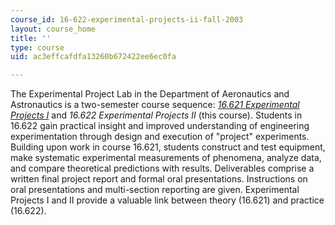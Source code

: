 ```yaml
---
course_id: 16-622-experimental-projects-ii-fall-2003
layout: course_home
title: ''
type: course
uid: ac3effcafdfa13260b672422ee6ec0fa

---
```

The Experimental Project Lab in the Department of Aeronautics and Astronautics is a two-semester course sequence: _[16.621 Experimental Projects I](/courses/16-621-experimental-projects-i-spring-2003/)_ and _16.622 Experimental Projects II_ (this course). Students in 16.622 gain practical insight and improved understanding of engineering experimentation through design and execution of "project" experiments. Building upon work in course 16.621, students construct and test equipment, make systematic experimental measurements of phenomena, analyze data, and compare theoretical predictions with results. Deliverables comprise a written final project report and formal oral presentations. Instructions on oral presentations and multi-section reporting are given. Experimental Projects I and II provide a valuable link between theory (16.621) and practice (16.622).

